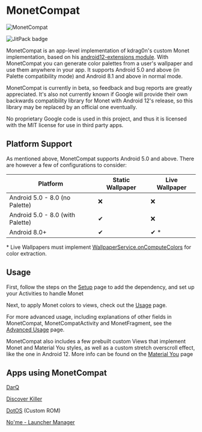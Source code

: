 # MonetCompat

![MonetCompat](https://i.imgur.com/L5ku0DLl.png)

![JitPack badge](https://jitpack.io/v/KieronQuinn/MonetCompat.svg)

MonetCompat is an app-level implementation of kdrag0n's custom Monet implementation, based on his [android12-extensions module](https://github.com/kdrag0n/android12-extensions). With MonetCompat you can generate color palettes from a user's wallpaper and use them anywhere in your app. It supports Android 5.0 and above (in Palette compatibility mode) and Android 8.1 and above in normal mode.

MonetCompat is currently in beta, so feedback and bug reports are greatly appreciated. It's also not currently known if Google will provide their own backwards compatibility library for Monet with Android 12's release, so this library may be replaced by an official one eventually.

No proprietary Google code is used in this project, and thus it is licensed with the MIT license for use in third party apps.

## Platform Support

As mentioned above, MonetCompat supports Android 5.0 and above. There are however a few of configurations to consider:

| Platform      | Static Wallpaper | Live Wallpaper |
| ------------- | ---------------- | -------------- |
| Android 5.0 - 8.0 (no Palette)  | ❌ | ❌ |
| Android 5.0 - 8.0 (with Palette) | ✔ | ❌ |
| Android 8.0+ | ✔ | ✔ * |

\* Live Wallpapers must implement [WallpaperService.onComputeColors](https://developer.android.com/reference/android/service/wallpaper/WallpaperService.Engine#onComputeColors()) for color extraction.

## Usage

First, follow the steps on the [Setup](https://github.com/KieronQuinn/MonetCompat/wiki/1:-Setup) page to add the dependency, and set up your Activities to handle Monet

Next, to apply Monet colors to views, check out the [Usage](https://github.com/KieronQuinn/MonetCompat/wiki/2:-Usage) page.

For more advanced usage, including explanations of other fields in MonetCompat, MonetCompatActivity and MonetFragment, see the [Advanced Usage](https://github.com/KieronQuinn/MonetCompat/wiki/3:-Advanced-Usage) page.

MonetCompat also includes a few prebuilt custom Views that implement Monet and Material You styles, as well as a custom stretch overscroll effect, like the one in Android 12. More info can be found on the [Material You](https://github.com/KieronQuinn/MonetCompat/wiki/4:-Material-You) page

## Apps using MonetCompat

[DarQ](https://github.com/KieronQuinn/DarQ)

[Discover Killer](https://github.com/KieronQuinn/DiscoverKiller)

[DotOS](https://www.xda-developers.com/dotos-5-2-adds-many-android-12-features/) (Custom ROM)

[No'me - Launcher Manager](https://play.google.com/store/apps/details?id=com.flea.gsd.flea)
